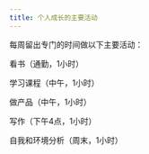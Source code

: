 ```yaml
---
title: 个人成长的主要活动
---
```

每周留出专门的时间做以下主要活动：

看书（通勤，1小时）

学习课程（中午，1小时）

做产品（中午，1小时）

写作（下午4点，1小时）

自我和环境分析（周末，1小时）
